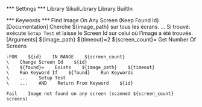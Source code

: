 *** Settings ***
Library    SikuliLibrary
Library    BuiltIn

*** Keywords ***
Find Image On Any Screen (Keep Found Id)
    [Documentation]    Cherche ${image_path} sur tous les écrans. 
    ...                Si trouvé: exécute `Setup Test` et laisse le Screen Id sur celui où l’image a été trouvée.
    [Arguments]    ${image_path}    ${timeout}=2
    ${screen_count}=    Get Number Of Screens

    :FOR    ${id}    IN RANGE    ${screen_count}
    \    Change Screen Id    ${id}
    \    ${found}=    Exists    ${image_path}    ${timeout}
    \    Run Keyword If    ${found}    Run Keywords
    \    ...    Setup Test
    \    ...    AND    Return From Keyword    ${id}

    Fail    Image not found on any screen (scanned ${screen_count} screens)
